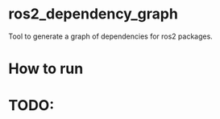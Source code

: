 # ros2_dependency_graph
Tool to generate a graph of dependencies for ros2 packages.

# How to run
# TODO: 

